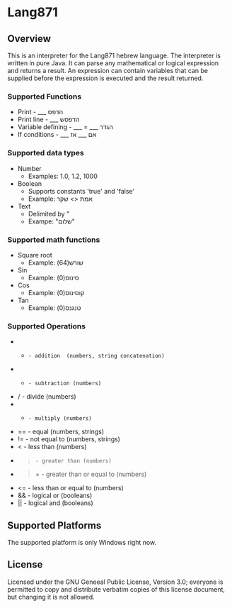 Lang871 
===========

Overview
--------
This is an interpreter for the Lang871 hebrew language. The interpreter is written in pure Java. It can parse any mathematical or logical expression and returns a result. An expression can contain variables that can be supplied before the expression is executed and the result returned. 

### Supported Functions 
* Print - ___ הדפס
* Print line - ___ הדפסש
* Variable defining - ___ = ___ הגדר
* If conditions - ___ אם ___ אז

### Supported data types
* Number
  - Examples: 1.0, 1.2, 1000
* Boolean
  - Supports constants 'true' and 'false' 
  - Example: אמת <> שקר
* Text
  - Delimited by " 
  - Exampe: "שלום"
  
### Supported math functions
* Square root
  - Example: (שורש(64
* Sin
  - Example: (סינוס(0
* Cos
  - Example: (קוסינוס(0
* Tan
  - Example: (טנגנס(0 

### Supported Operations
* +	 	- addition  (numbers, string concatenation)
* -		- subtraction (numbers)
* /		- divide (numbers)
* *		- multiply (numbers)
* ==	- equal (numbers, strings)
* !=	- not equal to (numbers, strings)
* <		- less than (numbers)
* >		- greater than (numbers)
* >=	- greater than or equal to (numbers)
* <=	- less than or equal to (numbers)
* &&	- logical or (booleans)
* ||	- logical and (booleans)

Supported Platforms
-------------------
The supported platform is only Windows right now. 

License
-------
Licensed under the GNU Geneeal Public License, Version 3.0; everyone is permitted to copy and distribute verbatim copies of this license document, but changing it is not allowed.
